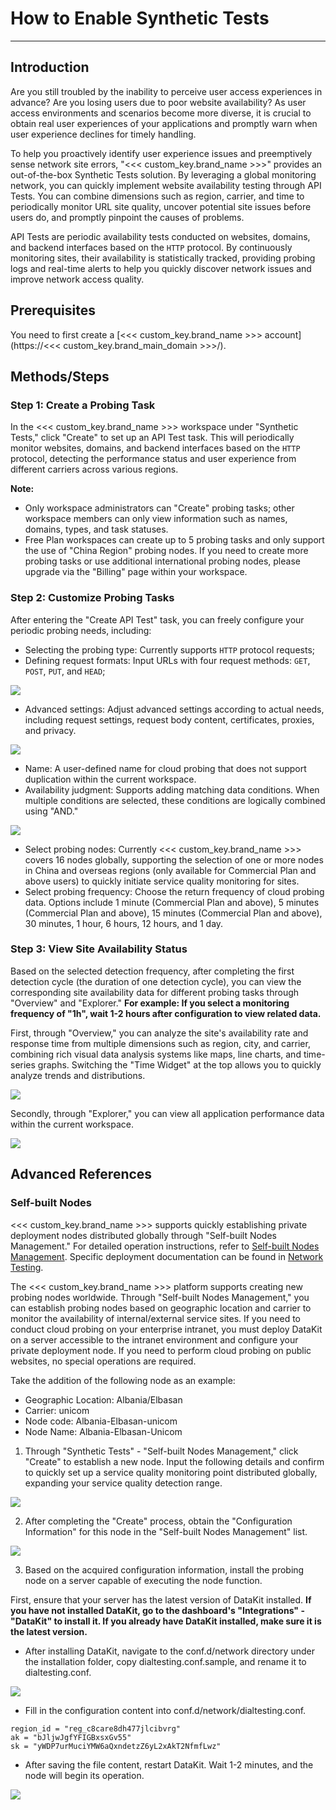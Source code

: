 # How to Enable Synthetic Tests
---

## Introduction

Are you still troubled by the inability to perceive user access experiences in advance? Are you losing users due to poor website availability? As user access environments and scenarios become more diverse, it is crucial to obtain real user experiences of your applications and promptly warn when user experience declines for timely handling.

To help you proactively identify user experience issues and preemptively sense network site errors, "<<< custom_key.brand_name >>>" provides an out-of-the-box Synthetic Tests solution. By leveraging a global monitoring network, you can quickly implement website availability testing through API Tests. You can combine dimensions such as region, carrier, and time to periodically monitor URL site quality, uncover potential site issues before users do, and promptly pinpoint the causes of problems.

API Tests are periodic availability tests conducted on websites, domains, and backend interfaces based on the `HTTP` protocol. By continuously monitoring sites, their availability is statistically tracked, providing probing logs and real-time alerts to help you quickly discover network issues and improve network access quality.

## Prerequisites

You need to first create a [<<< custom_key.brand_name >>> account](https://<<< custom_key.brand_main_domain >>>/).

## Methods/Steps

### Step 1: Create a Probing Task

In the <<< custom_key.brand_name >>> workspace under "Synthetic Tests," click "Create" to set up an API Test task. This will periodically monitor websites, domains, and backend interfaces based on the `HTTP` protocol, detecting the performance status and user experience from different carriers across various regions.

**Note:**

- Only workspace administrators can "Create" probing tasks; other workspace members can only view information such as names, domains, types, and task statuses.
- Free Plan workspaces can create up to 5 probing tasks and only support the use of "China Region" probing nodes. If you need to create more probing tasks or use additional international probing nodes, please upgrade via the "Billing" page within your workspace.

### Step 2: Customize Probing Tasks

After entering the "Create API Test" task, you can freely configure your periodic probing needs, including:

- Selecting the probing type: Currently supports `HTTP` protocol requests;
- Defining request formats: Input URLs with four request methods: `GET`, `POST`, `PUT`, and `HEAD`;

![](img/w1.png)

- Advanced settings: Adjust advanced settings according to actual needs, including request settings, request body content, certificates, proxies, and privacy.

![](img/w2.png)

- Name: A user-defined name for cloud probing that does not support duplication within the current workspace.
- Availability judgment: Supports adding matching data conditions. When multiple conditions are selected, these conditions are logically combined using "AND."

![](img/w3.png)

- Select probing nodes: Currently <<< custom_key.brand_name >>> covers 16 nodes globally, supporting the selection of one or more nodes in China and overseas regions (only available for Commercial Plan and above users) to quickly initiate service quality monitoring for sites.
- Select probing frequency: Choose the return frequency of cloud probing data. Options include 1 minute (Commercial Plan and above), 5 minutes (Commercial Plan and above), 15 minutes (Commercial Plan and above), 30 minutes, 1 hour, 6 hours, 12 hours, and 1 day.

### Step 3: View Site Availability Status

Based on the selected detection frequency, after completing the first detection cycle (the duration of one detection cycle), you can view the corresponding site availability data for different probing tasks through "Overview" and "Explorer." **For example: If you select a monitoring frequency of "1h", wait 1-2 hours after configuration to view related data.**

First, through "Overview," you can analyze the site's availability rate and response time from multiple dimensions such as region, city, and carrier, combining rich visual data analysis systems like maps, line charts, and time-series graphs. Switching the "Time Widget" at the top allows you to quickly analyze trends and distributions.

![](img/w4.png)

Secondly, through "Explorer," you can view all application performance data within the current workspace.

![](img/w5.png)

## Advanced References

### Self-built Nodes

<<< custom_key.brand_name >>> supports quickly establishing private deployment nodes distributed globally through "Self-built Nodes Management." For detailed operation instructions, refer to [Self-built Nodes Management](../usability-monitoring/self-node.md). Specific deployment documentation can be found in [Network Testing](../integrations/network/dialtesting.md).

The <<< custom_key.brand_name >>> platform supports creating new probing nodes worldwide. Through "Self-built Nodes Management," you can establish probing nodes based on geographic location and carrier to monitor the availability of internal/external service sites. If you need to conduct cloud probing on your enterprise intranet, you must deploy DataKit on a server accessible to the intranet environment and configure your private deployment node. If you need to perform cloud probing on public websites, no special operations are required.

Take the addition of the following node as an example:

- Geographic Location: Albania/Elbasan
- Carrier: unicom
- Node code: Albania-Elbasan-unicom
- Node Name: Albania-Elbasan-Unicom

1. Through "Synthetic Tests" - "Self-built Nodes Management," click "Create" to establish a new node. Input the following details and confirm to quickly set up a service quality monitoring point distributed globally, expanding your service quality detection range.

![](img/w6.png)

2. After completing the "Create" process, obtain the "Configuration Information" for this node in the "Self-built Nodes Management" list.

![](img/w7.png)

3. Based on the acquired configuration information, install the probing node on a server capable of executing the node function.

First, ensure that your server has the latest version of DataKit installed. **If you have not installed DataKit, go to the dashboard's "Integrations" - "DataKit" to install it. If you already have DataKit installed, make sure it is the latest version.**

- After installing DataKit, navigate to the conf.d/network directory under the installation folder, copy dialtesting.conf.sample, and rename it to dialtesting.conf.

![](img/w8.png)

- Fill in the configuration content into conf.d/network/dialtesting.conf.

```
region_id = "reg_c8care8dh477jlcibvrg"
ak = "bJljwJgfYFIGBxsxGv55"
sk = "yWDP7urMuciYMW6aQxndetzZ6yL2xAkT2NfmfLwz"
```

- After saving the file content, restart DataKit. Wait 1-2 minutes, and the node will begin its operation.

![](img/w9.png)